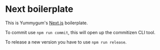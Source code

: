# Next boilerplate

This is Yummygum's [Next.js](https://www.nextjs.org) boilerplate.

To commit use `npm run commit`, this will open up the commitizen CLI tool.

To release a new version you have to use `npm run release`.
